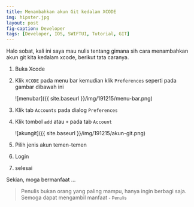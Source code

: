 ```yaml
---
title: Menambahkan akun Git kedalam XCODE
img: hipster.jpg
layout: post
fig-caption: Developer
tags: [Developer, IOS, SWIFTUI, Tutorial, GIT]
---
```



Halo sobat, kali ini saya mau nulis tentang gimana sih cara menambahkan akun git kita kedalam xcode, berikut tata caranya.
<!--more-->

1. Buka Xcode

2. Klik `XCODE` pada menu bar kemudian klik `Preferences` seperti pada gambar dibawah ini

     ![menubar]({{ site.baseurl }}/img/191215/menu-bar.png)

3. Klik tab `Accounts` pada dialog `Preferences`

4. Klik tombol `add` atau `+` pada tab `Account`

     ![akungit]({{ site.baseurl }}/img/191215/akun-git.png)

5. Pilih jenis akun temen-temen

6. Login

7. selesai

Sekian, moga bermanfaat ...

>Penulis bukan orang yang paling mampu, hanya ingin berbagi saja. Semoga dapat mengambil manfaat<small> - Penulis</small>